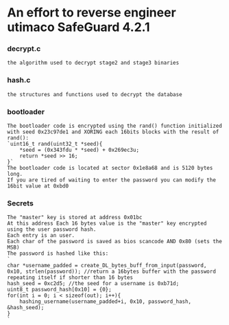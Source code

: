 # An effort to reverse engineer utimaco SafeGuard 4.2.1

### decrypt.c
	the algorithm used to decrypt stage2 and stage3 binaries 

### hash.c
	the structures and functions used to decrypt the database


### bootloader 
	The bootloader code is encrypted using the rand() function initialized with seed 0x23c97de1 and XORING each 16bits blocks with the result of rand():
	`uint16_t rand(uint32_t *seed){
        *seed = (0x343fdu * *seed) + 0x269ec3u;
        return *seed >> 16;
	}`
	The bootloader code is located at sector 0x1e8a68 and is 5120 bytes long.
	If you are tired of waiting to enter the password you can modify the 16bit value at 0xbd0

### Secrets
	The "master" key is stored at address 0x01bc 
	At this address Each 16 bytes value is the "master" key encrypted using the user password hash.
	Each entry is an user.
	Each char of the password is saved as bios scancode AND 0x80 (sets the MSB)
	The password is hashed like this:
	`
	char *username_padded = create_DL_bytes_buff_from_input(password, 0x10, strlen(password)); //return a 16bytes buffer with the password repeating itself if shorter than 16 bytes
	hash_seed = 0xc2d5; //the seed for a username is 0xb71d;
	uint8_t password_hash[0x10] = {0};
   	for(int i = 0; i < sizeof(out); i++){
		hashing_username(username_padded+i, 0x10, password_hash, &hash_seed);
	}
	`
